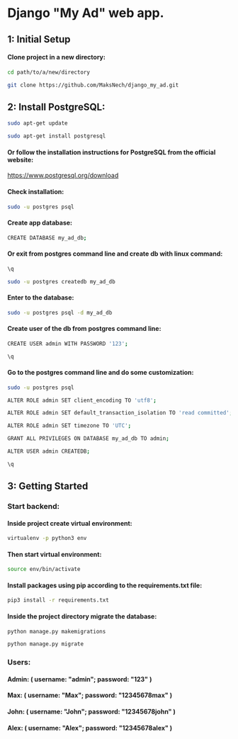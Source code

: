 # Django "My Ad" web app.

## 1: Initial Setup

#### Clone project in a new directory:
```bash
cd path/to/a/new/directory

git clone https://github.com/MaksNech/django_my_ad.git
```
## 2: Install PostgreSQL:
```bash
sudo apt-get update

sudo apt-get install postgresql
```
#### Or follow the installation instructions for PostgreSQL from the official website:
https://www.postgresql.org/download

#### Check installation:
```bash
sudo -u postgres psql
```
#### Create app database:
```bash
CREATE DATABASE my_ad_db;
```

#### Or exit from postgres command line and create db with linux command:
```bash
\q

sudo -u postgres createdb my_ad_db
```

#### Enter to the database:
```bash
sudo -u postgres psql -d my_ad_db
```

#### Create user of the db from postgres command line:
```bash
CREATE USER admin WITH PASSWORD '123';

\q
```
#### Go to the postgres command line and do some customization:
```bash
sudo -u postgres psql

ALTER ROLE admin SET client_encoding TO 'utf8';

ALTER ROLE admin SET default_transaction_isolation TO 'read committed';

ALTER ROLE admin SET timezone TO 'UTC';

GRANT ALL PRIVILEGES ON DATABASE my_ad_db TO admin;

ALTER USER admin CREATEDB;

\q
```

## 3: Getting Started

### Start backend:
#### Inside project create virtual environment:
```bash
virtualenv -p python3 env
```
#### Then start virtual environment:
```bash
source env/bin/activate
```
#### Install packages using pip according to the requirements.txt file:
```bash
pip3 install -r requirements.txt
```
#### Inside the project directory migrate the database:
```bash
python manage.py makemigrations

python manage.py migrate
```
### Users:
#### Admin: ( username: "admin"; password: "123" ) 
#### Max: ( username: "Max"; password: "12345678max" )
#### John: ( username: "John"; password: "12345678john" )
#### Alex: ( username: "Alex"; password: "12345678alex" )  

